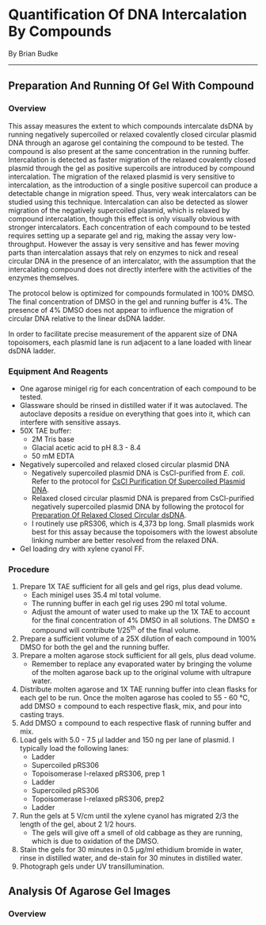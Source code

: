 # Quantification Of DNA Intercalation By Compounds
By Brian Budke
___
## Preparation And Running Of Gel With Compound
### Overview
This assay measures the extent to which compounds intercalate dsDNA by running negatively supercoiled or relaxed covalently closed circular plasmid DNA through an agarose gel containing the compound to be tested. The compound is also present at the same concentration in the running buffer. Intercalation is detected as faster migration of the relaxed covalently closed plasmid through the gel as positive supercoils are introduced by compound intercalation. The migration of the relaxed plasmid is very sensitive to intercalation, as the introduction of a single positive supercoil can produce a detectable change in migration speed. Thus, very weak intercalators can be studied using this technique. Intercalation can also be detected as slower migration of the negatively supercoiled plasmid, which is relaxed by compound intercalation, though this effect is only visually obvious with stronger intercalators. Each concentration of each compound to be tested requires setting up a separate gel and rig, making the assay very low-throughput. However the assay is very sensitive and has fewer moving parts than intercalation assays that rely on enzymes to nick and reseal circular DNA in the presence of an intercalator, with the assumption that the intercalating compound does not directly interfere with the activities of the enzymes themselves.

The protocol below is optimized for compounds formulated in 100% DMSO. The final concentration of DMSO in the gel and running buffer is 4%. The presence of 4% DMSO does not appear to influence the migration of circular DNA relative to the linear dsDNA ladder.

In order to facilitate precise measurement of the apparent size of DNA topoisomers, each plasmid lane is run adjacent to a lane loaded with linear dsDNA ladder.

### Equipment And Reagents
- One agarose minigel rig for each concentration of each compound to be tested.
- Glassware should be rinsed in distilled water if it was autoclaved. The autoclave deposits a residue on everything that goes into it, which can interfere with sensitive assays.
- 50X TAE buffer:
	- 2M Tris base
	- Glacial acetic acid to pH 8.3 - 8.4
	- 50 mM EDTA
- Negatively supercoiled and relaxed closed circular plasmid DNA
	- Negatively supercoiled plasmid DNA is CsCl-purified from _E. coli_. Refer to the protocol for [CsCl Purification Of Supercoiled Plasmid DNA](CsCl_Plasmid_Prep.md).
	- Relaxed closed circular plasmid DNA is prepared from CsCl-purified negatively supercoiled plasmid DNA by following the protocol for [Preparation Of Relaxed Closed Circular dsDNA](Topo_Relaxed_DNA.md).
	- I routinely use pRS306, which is 4,373 bp long. Small plasmids work best for this assay because the topoisomers with the lowest absolute linking number are better resolved from the relaxed DNA.
- Gel loading dry with xylene cyanol FF.

### Procedure
1. Prepare 1X TAE sufficient for all gels and gel rigs, plus dead volume.
	- Each minigel uses 35.4 ml total volume.
	- The running buffer in each gel rig uses 290 ml total volume.
	- Adjust the amount of water used to make up the 1X TAE to account for the final concentration of 4% DMSO in all solutions. The DMSO ± compound will contribute 1/25<sup>th</sup> of the final volume.
1. Prepare a sufficient volume of a 25X dilution of each compound in 100% DMSO for both the gel and the running buffer.
1. Prepare a molten agarose stock sufficient for all gels, plus dead volume.
	- Remember to replace any evaporated water by bringing the volume of the molten agarose back up to the original volume with ultrapure water.
1. Distribute molten agarose and 1X TAE running buffer into clean flasks for each gel to be run. Once the molten agarose has cooled to 55 - 60 °C, add DMSO ± compound to each respective flask, mix, and pour into casting trays.
1. Add DMSO ± compound to each respective flask of running buffer and mix.
1. Load gels with 5.0 - 7.5 μl ladder and 150 ng per lane of plasmid. I typically load the following lanes:
	- Ladder
	- Supercoiled pRS306
	- Topoisomerase I-relaxed pRS306, prep 1
	- Ladder
	- Supercoiled pRS306
	- Topoisomerase I-relaxed pRS306, prep2
	- Ladder
1. Run the gels at 5 V/cm until the xylene cyanol has migrated 2/3 the length of the gel, about 2 1/2 hours.
	- The gels will give off a smell of old cabbage as they are running, which is due to oxidation of the DMSO.
1. Stain the gels for 30 minutes in 0.5 μg/ml ethidium bromide in water, rinse in distilled water, and de-stain for 30 minutes in distilled water.
1. Photograph gels under UV transillumination.

## Analysis Of Agarose Gel Images
### Overview
